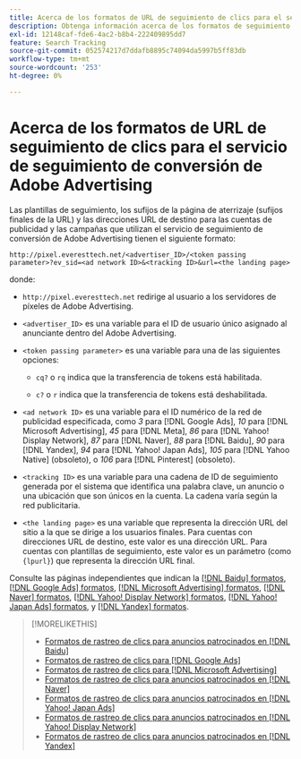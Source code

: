 ```yaml
---
title: Acerca de los formatos de URL de seguimiento de clics para el servicio de seguimiento de conversión de Adobe Advertising
description: Obtenga información acerca de los formatos de seguimiento de clics para redes de publicidad admitidas.
exl-id: 12148caf-fde6-4ac2-b8b4-222409895dd7
feature: Search Tracking
source-git-commit: 052574217d7ddafb8895c74094da5997b5ff83db
workflow-type: tm+mt
source-wordcount: '253'
ht-degree: 0%

---
```


# Acerca de los formatos de URL de seguimiento de clics para el servicio de seguimiento de conversión de Adobe Advertising

Las plantillas de seguimiento, los sufijos de la página de aterrizaje (sufijos finales de la URL) y las direcciones URL de destino para las cuentas de publicidad y las campañas que utilizan el servicio de seguimiento de conversión de Adobe Advertising tienen el siguiente formato:

`http://pixel.everesttech.net/<advertiser_ID>/<token passing parameter>?ev_sid=<ad network ID>&<tracking ID>&url=<the landing page>`

donde:

* `http://pixel.everesttech.net` redirige al usuario a los servidores de píxeles de Adobe Advertising.

* `<advertiser_ID>` es una variable para el ID de usuario único asignado al anunciante dentro del Adobe Advertising.

* `<token passing parameter>` es una variable para una de las siguientes opciones:

   * `cq?` o `rq` indica que la transferencia de tokens está habilitada.

   * `c?` o `r` indica que la transferencia de tokens está deshabilitada.

* `<ad network ID>` es una variable para el ID numérico de la red de publicidad especificada, como *3* para [!DNL Google Ads], *10* para [!DNL Microsoft Advertising], *45* para [!DNL Meta], *86* para [!DNL Yahoo! Display Network], *87* para [!DNL Naver], *88* para [!DNL Baidu], *90* para [!DNL Yandex], *94* para [!DNL Yahoo! Japan Ads], *105* para [!DNL Yahoo Native] (obsoleto), o *106* para [!DNL Pinterest] (obsoleto).

* `<tracking ID>` es una variable para una cadena de ID de seguimiento generada por el sistema que identifica una palabra clave, un anuncio o una ubicación que son únicos en la cuenta. La cadena varía según la red publicitaria.

* `<the landing page>` es una variable que representa la dirección URL del sitio a la que se dirige a los usuarios finales. Para cuentas con direcciones URL de destino, este valor es una dirección URL. Para cuentas con plantillas de seguimiento, este valor es un parámetro (como `{lpurl}`) que representa la dirección URL final.

Consulte las páginas independientes que indican la [[!DNL Baidu] formatos](formats-click-tracking-baidu.md), [[!DNL Google Ads] formatos](formats-click-tracking-google.md), [[!DNL Microsoft Advertising] formatos](formats-click-tracking-microsoft.md), [[!DNL Naver] formatos](formats-click-tracking-naver.md), [[!DNL Yahoo! Display Network] formatos](formats-click-tracking-yahoo-display-network.md), [[!DNL Yahoo! Japan Ads] formatos](formats-click-tracking-yahoo-japan.md), y [[!DNL Yandex] formatos](formats-click-tracking-yandex.md).

>[!MORELIKETHIS]
>
>* [Formatos de rastreo de clics para anuncios patrocinados en [!DNL Baidu]](formats-click-tracking-baidu.md)
>* [Formatos de rastreo de clics para [!DNL Google Ads]](formats-click-tracking-google.md)
>* [Formatos de rastreo de clics para [!DNL Microsoft Advertising]](formats-click-tracking-microsoft.md)
>* [Formatos de rastreo de clics para anuncios patrocinados en [!DNL Naver]](formats-click-tracking-naver.md)
>* [Formatos de rastreo de clics para anuncios patrocinados en [!DNL Yahoo! Japan Ads]](formats-click-tracking-yahoo-japan.md)
>* [Formatos de rastreo de clics para anuncios patrocinados en [!DNL Yahoo! Display Network]](formats-click-tracking-yahoo-display-network.md)
>* [Formatos de rastreo de clics para anuncios patrocinados en [!DNL Yandex]](formats-click-tracking-yandex.md)
